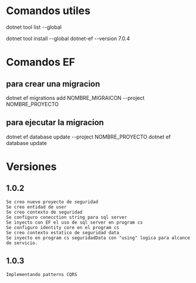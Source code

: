 # Comandos utiles

dotnet tool list --global

dotnet tool install --global dotnet-ef --version 7.0.4

# Comandos EF

## para crear una migracion

dotnet ef migrations add NOMBRE_MIGRAICON --project NOMBRE_PROYECTO

## para ejecutar la migracion

dotnet ef database update --project NOMBRE_PROYECTO
dotnet ef database update

# Versiones

## 1.0.2

    Se creo nuevo proyecto de seguridad
    Se creo entidad de user
    Se creo contexto de seguridad
    Se configuro conecction string para sql server
    Se inyecto con EF el uso de sql server en program cs
    Se configuro identity core en el program cs
    Se creo contexto estatico de seguridad data
    Se inyecto en program cs seguridadData con "using" logica para alcance de servicio.

## 1.0.3

    Implementando patterns CQRS
